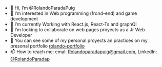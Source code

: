 - 👋 Hi, I’m @RolandoParadaPuig
- 👀 I’m interested in Web programming (frond-end) and game development
- 🌱 I’m currently Working with React.js, React-Ts and graphQl
- 💞️ I’m looking to collaborate on web pages proyects as a Jr Web Developer
- 🙌 You can see some of my personal proyects an practices on my presonal portfolio [rolando-portfolio](https://rolando-portfolio.web.app/)
- 📫 How to reach me: emal: Rolandoparadapuig@gmail.com, LinkedIn: [@RolandoParadap](www.linkedin.com/in/rolando-parada-puig)

<!---
RolandoParadaPuig/RolandoParadaPuig is a ✨ special ✨ repository because its `README.md` (this file) appears on your GitHub profile.
You can click the Preview link to take a look at your changes.
--->
